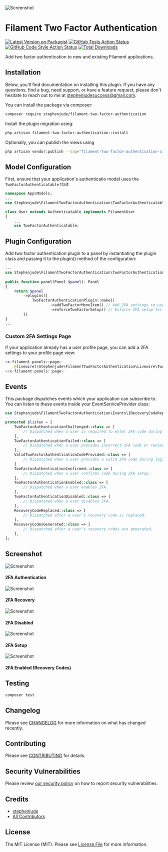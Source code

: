 ![Screenshot](art/banner.jpg)

# Filament Two Factor Authentication

[![Latest Version on Packagist](https://img.shields.io/packagist/v/stephenjude/filament-two-factor-authentication.svg?style=flat-square)](https://packagist.org/packages/stephenjude/filament-two-factor-authentication)
[![GitHub Tests Action Status](https://img.shields.io/github/actions/workflow/status/stephenjude/filament-two-factor-authentication/run-tests.yml?branch=main&label=tests&style=flat-square)](https://github.com/stephenjude/filament-two-factor-authentication/actions?query=workflow%3Arun-tests+branch%3Amain)
[![GitHub Code Style Action Status](https://img.shields.io/github/actions/workflow/status/stephenjude/filament-two-factor-authentication/fix-php-code-styling.yml?branch=main&label=code%20style&style=flat-square)](https://github.com/stephenjude/filament-two-factor-authentication/actions?query=workflow%3A"Fix+PHP+code+styling"+branch%3Amain)
[![Total Downloads](https://img.shields.io/packagist/dt/stephenjude/filament-two-factor-authentication.svg?style=flat-square)](https://packagist.org/packages/stephenjude/filament-two-factor-authentication)

Add two factor authentication to new and existing Filament applications.

## Installation

Below, you'll find documentation on installing this plugin. If you have any questions, find a bug, need support, or have
a feature request, please don't hesitate to reach out to me at stephenjudesuccess@gmail.com.

You can install the package via composer:

```bash
composer require stephenjude/filament-two-factor-authentication
```

Install the plugin migration using:
```bash
php artisan filament-two-factor-authentication::install
```

Optionally, you can publish the views using
```bash
php artisan vendor:publish --tag="filament-two-factor-authentication-views"
```

## Model Configuration
First, ensure that your application's authenticatio model uses the `TwoFactorAuthenticatable` trait:

```php
namespace App\Models;
...
use Stephenjude\FilamentTwoFactorAuthentication\TwoFactorAuthenticatable;

class User extends Authenticatable implements FilamentUser
{
    ...
    use TwoFactorAuthenticatable;
```

## Plugin Configuration
Add two factor authentication plugin to a panel by instantiating the plugin class and passing it to the plugin() method
of the configuration:

```php
...
use Stephenjude\FilamentTwoFactorAuthentication\TwoFactorAuthenticationPlugin;
 
public function panel(Panel $panel): Panel
{
    return $panel
        ->plugins([
            TwoFactorAuthenticationPlugin::make()
                    ->addTwoFactorMenuItem() // Add 2FA settings to user menu items
                    ->enforceTwoFactorSetup() // Enforce 2FA setup for all users
        ])
}
...
```

### Custom 2FA Settings Page
If your application already has a user profile page, you can add a 2FA settings to your profile page view:

```php
<x-filament-panels::page>
    @livewire(\Stephenjude\FilamentTwoFactorAuthentication\Livewire\TwoFactorAuthentication::class)
</x-filament-panels::page>
```
## Events
This package dispatches events which your application can subscribe to. You can listen to these events inside your EventServiceProvider class:

```php
use Stephenjude\FilamentTwoFactorAuthentication\Events\{RecoveryCodeReplaced,RecoveryCodesGenerated,TwoFactorAuthenticationChallenged,TwoFactorAuthenticationConfirmed,TwoFactorAuthenticationDisabled,TwoFactorAuthenticationEnabled,TwoFactorAuthenticationFailed,ValidTwoFactorAuthenticationCodeProvided};

protected $listen = [
    TwoFactorAuthenticationChallenged::class => [
        // Dispatched when a user is required to enter 2FA code during login.
    ],
    TwoFactorAuthenticationFailed::class => [
        // Dispatched when a user provides incorrect 2FA code or recovery code during login.
    ],
    ValidTwoFactorAuthenticationCodeProvided::class => [
        // Dispatched when a user provides a valid 2FA code during login.
    ]
    TwoFactorAuthenticationConfirmed::class => [
        // Dispatched when a user confirms code during 2FA setup.
    ],
    TwoFactorAuthenticationEnabled::class => [
        // Dispatched when a user enables 2FA.
    ],
    TwoFactorAuthenticationDisabled::class => [
        // Dispatched when a user disables 2FA.
    ],
    RecoveryCodeReplaced::class => [
        // Dispatched after a user's recovery code is replaced.
    ],
    RecoveryCodesGenerated::class => [
        // Dispatched after a user's recovery codes are generated.
    ],
];
```

## Screenshot
![Screenshot](art/1.jpeg)
#### 2FA Authentication

![Screenshot](art/2.jpeg)
#### 2FA Recovery

![Screenshot](art/3.jpeg)
#### 2FA Disabled

![Screenshot](art/5.png)
#### 2FA Setup 

![Screenshot](art/4.jpeg)
#### 2FA Enabled (Recovery Codes)


## Testing

```bash
composer test
```

## Changelog

Please see [CHANGELOG](CHANGELOG.md) for more information on what has changed recently.

## Contributing

Please see [CONTRIBUTING](.github/CONTRIBUTING.md) for details.

## Security Vulnerabilities

Please review [our security policy](../../security/policy) on how to report security vulnerabilities.

## Credits

- [stephenjude](https://github.com/stephenjude)
- [All Contributors](../../contributors)

## License

The MIT License (MIT). Please see [License File](LICENSE.md) for more information.
